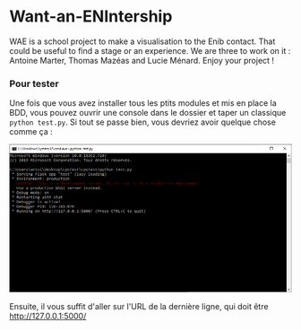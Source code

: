 # Want-an-ENIntership
WAE is a school project to make a visualisation to the Enib contact. That could be useful to find a stage or an experience. 
We are three to work on it : Antoine Marter, Thomas Mazéas and Lucie Ménard.
Enjoy your project !

### Pour tester
Une fois que vous avez installer tous les ptits modules et mis en place la BDD, vous pouvez ouvrir une console dans le dossier et taper un classique `python test.py`. Si tout se passe bien, vous devriez avoir quelque chose comme ça :

![alt text](https://github.com/Bytou/projetFlask/blob/master/images/console.PNG)


Ensuite, il vous suffit d'aller sur l'URL de la dernière ligne, qui doit être http://127.0.0.1:5000/ 

